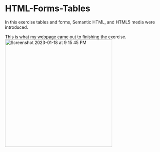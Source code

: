 # HTML-Forms-Tables
In this exercise tables and forms, Semantic HTML, and HTML5 media were introduced.

This is what my webpage came out to finishing the exercise.
<img width="352" alt="Screenshot 2023-01-18 at 9 15 45 PM" src="https://user-images.githubusercontent.com/101606295/213842274-d35c5a34-1591-48fa-8878-7f459f28b9df.png">

